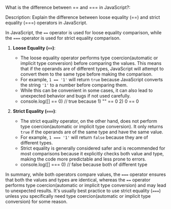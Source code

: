 What is the difference between == and === in JavaScript?:

Description: Explain the difference between loose equality (==) and strict equality (===) operators in JavaScript.

In JavaScript, the `==` operator is used for loose equality comparison, while the `===` operator is used for strict
equality comparison.

1. **Loose Equality (`==`)**:

   - The loose equality operator performs type coercion(automatic or implicit type conversion) before comparing the
     values. This means that if the operands are of different types, JavaScript will attempt to convert them to the same
     type before making the comparison.
   - For example, `1 == '1'` will return `true` because JavaScript converts the string `'1'` to a number before
     comparing them.
   - While this can be convenient in some cases, it can also lead to unexpected behavior and bugs if not used carefully.
   - console.log([] == 0) // true because 1) "" == 0 2) 0 == 0

2. **Strict Equality (`===`)**:
   - The strict equality operator, on the other hand, does not perform type coercion(automatic or implicit type
     conversion). It only returns `true` if the operands are of the same type and have the same value.
   - For example, `1 === '1'` will return `false` because they are of different types.
   - Strict equality is generally considered safer and is recommended for most comparisons because it explicitly checks
     both value and type, making the code more predictable and less prone to errors.
   - console.log([] === 0) // false because both of different type

In summary, while both operators compare values, the `===` operator ensures that both the values and types are
identical, whereas the `==` operator performs type coercion(automatic or implicit type conversion) and may lead to
unexpected results. It's usually best practice to use strict equality (`===`) unless you specifically need type
coercion(automatic or implicit type conversion) for some reason.
